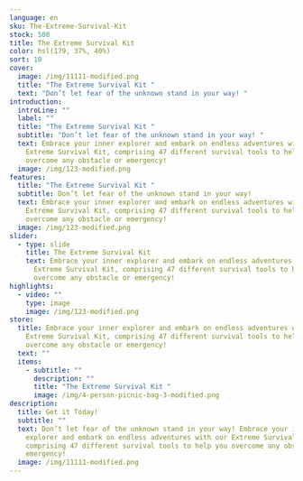 ```yaml
---
language: en
sku: The-Extreme-Survival-Kit
stock: 500
title: The Extreme Survival Kit
color: hsl(179, 37%, 40%)
sort: 10
cover:
  image: /img/11111-modified.png
  title: "The Extreme Survival Kit "
  text: "Don’t let fear of the unknown stand in your way! "
introduction:
  introLine: ""
  label: ""
  title: "The Extreme Survival Kit "
  subtitle: "Don’t let fear of the unknown stand in your way! "
  text: Embrace your inner explorer and embark on endless adventures with our
    Extreme Survival Kit, comprising 47 different survival tools to help you
    overcome any obstacle or emergency!
  image: /img/123-modified.png
features:
  title: "The Extreme Survival Kit "
  subtitle: Don’t let fear of the unknown stand in your way!
  text: Embrace your inner explorer and embark on endless adventures with our
    Extreme Survival Kit, comprising 47 different survival tools to help you
    overcome any obstacle or emergency!
  image: /img/123-modified.png
slider:
  - type: slide
    title: The Extreme Survival Kit
    text: Embrace your inner explorer and embark on endless adventures with our
      Extreme Survival Kit, comprising 47 different survival tools to help you
      overcome any obstacle or emergency!
highlights:
  - video: ""
    type: image
    image: /img/123-modified.png
store:
  title: Embrace your inner explorer and embark on endless adventures with our
    Extreme Survival Kit, comprising 47 different survival tools to help you
    overcome any obstacle or emergency!
  text: ""
  items:
    - subtitle: ""
      description: ""
      title: "The Extreme Survival Kit "
      image: /img/4-person-picnic-bag-3-modified.png
description:
  title: Get it Today!
  subtitle: ""
  text: Don’t let fear of the unknown stand in your way! Embrace your inner
    explorer and embark on endless adventures with our Extreme Survival Kit,
    comprising 47 different survival tools to help you overcome any obstacle or
    emergency!
  image: /img/11111-modified.png
---
```


